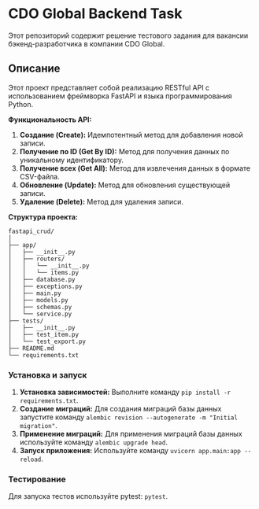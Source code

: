 # CDO Global Backend Task

Этот репозиторий содержит решение тестового задания для вакансии бэкенд-разработчика в компании CDO Global. 

## Описание

Этот проект представляет собой реализацию RESTful API с использованием фреймворка FastAPI и языка программирования Python.

**Функциональность API:**
1. **Создание (Create):** Идемпотентный метод для добавления новой записи.
2. **Получение по ID (Get By ID):** Метод для получения данных по уникальному идентификатору.
3. **Получение всех (Get All):** Метод для извлечения данных в формате CSV-файла.
4. **Обновление (Update):** Метод для обновления существующей записи.
5. **Удаление (Delete):** Метод для удаления записи.

**Структура проекта:**
```
fastapi_crud/
│
├── app/
│   ├── __init__.py
│   ├── routers/
│   │   └── __init__.py
│   │   └── items.py
│   ├── database.py
│   ├── exceptions.py
│   ├── main.py
│   ├── models.py
│   ├── schemas.py
│   └── service.py
├── tests/
│   ├── __init__.py
│   ├── test_item.py
│   └── test_export.py
├── README.md
└── requirements.txt
```

### Установка и запуск

1. **Установка зависимостей:** Выполните команду `pip install -r requirements.txt`.
2. **Создание миграций:** Для создания миграций базы данных запустите команду `alembic revision --autogenerate -m "Initial migration"`.
3. **Применение миграций:** Для применения миграций базы данных используйте команду `alembic upgrade head`.
4. **Запуск приложения:** Используйте команду `uvicorn app.main:app --reload`.

### Тестирование

Для запуска тестов используйте pytest: `pytest`.
